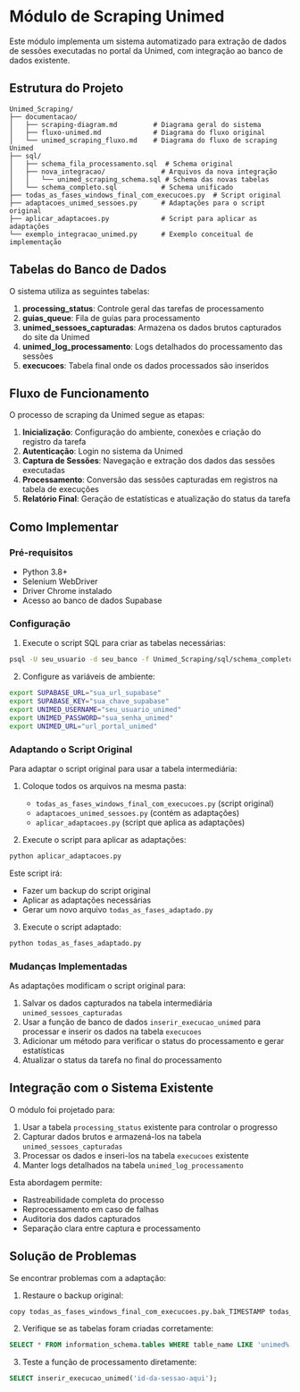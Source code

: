 # Módulo de Scraping Unimed

Este módulo implementa um sistema automatizado para extração de dados de sessões executadas no portal da Unimed, com integração ao banco de dados existente.

## Estrutura do Projeto

```
Unimed_Scraping/
├── documentacao/
│   ├── scraping-diagram.md         # Diagrama geral do sistema
│   ├── fluxo-unimed.md             # Diagrama do fluxo original
│   └── unimed_scraping_fluxo.md    # Diagrama do fluxo de scraping Unimed
├── sql/
│   ├── schema_fila_processamento.sql  # Schema original
│   ├── nova_integracao/              # Arquivos da nova integração
│   │   └── unimed_scraping_schema.sql # Schema das novas tabelas
│   └── schema_completo.sql           # Schema unificado 
├── todas_as_fases_windows_final_com_execucoes.py  # Script original
├── adaptacoes_unimed_sessoes.py      # Adaptações para o script original
├── aplicar_adaptacoes.py             # Script para aplicar as adaptações
└── exemplo_integracao_unimed.py      # Exemplo conceitual de implementação
```

## Tabelas do Banco de Dados

O sistema utiliza as seguintes tabelas:

1. **processing_status**: Controle geral das tarefas de processamento
2. **guias_queue**: Fila de guias para processamento
3. **unimed_sessoes_capturadas**: Armazena os dados brutos capturados do site da Unimed
4. **unimed_log_processamento**: Logs detalhados do processamento das sessões
5. **execucoes**: Tabela final onde os dados processados são inseridos

## Fluxo de Funcionamento

O processo de scraping da Unimed segue as etapas:

1. **Inicialização**: Configuração do ambiente, conexões e criação do registro da tarefa
2. **Autenticação**: Login no sistema da Unimed
3. **Captura de Sessões**: Navegação e extração dos dados das sessões executadas
4. **Processamento**: Conversão das sessões capturadas em registros na tabela de execuções
5. **Relatório Final**: Geração de estatísticas e atualização do status da tarefa

## Como Implementar

### Pré-requisitos

- Python 3.8+
- Selenium WebDriver
- Driver Chrome instalado
- Acesso ao banco de dados Supabase

### Configuração

1. Execute o script SQL para criar as tabelas necessárias:

```bash
psql -U seu_usuario -d seu_banco -f Unimed_Scraping/sql/schema_completo.sql
```

2. Configure as variáveis de ambiente:

```bash
export SUPABASE_URL="sua_url_supabase"
export SUPABASE_KEY="sua_chave_supabase"
export UNIMED_USERNAME="seu_usuario_unimed"
export UNIMED_PASSWORD="sua_senha_unimed"
export UNIMED_URL="url_portal_unimed"
```

### Adaptando o Script Original

Para adaptar o script original para usar a tabela intermediária:

1. Coloque todos os arquivos na mesma pasta:
   - `todas_as_fases_windows_final_com_execucoes.py` (script original)
   - `adaptacoes_unimed_sessoes.py` (contém as adaptações)
   - `aplicar_adaptacoes.py` (script que aplica as adaptações)

2. Execute o script para aplicar as adaptações:

```bash
python aplicar_adaptacoes.py
```

Este script irá:
- Fazer um backup do script original
- Aplicar as adaptações necessárias
- Gerar um novo arquivo `todas_as_fases_adaptado.py`

3. Execute o script adaptado:

```bash
python todas_as_fases_adaptado.py
```

### Mudanças Implementadas

As adaptações modificam o script original para:

1. Salvar os dados capturados na tabela intermediária `unimed_sessoes_capturadas`
2. Usar a função de banco de dados `inserir_execucao_unimed` para processar e inserir os dados na tabela `execucoes`
3. Adicionar um método para verificar o status do processamento e gerar estatísticas
4. Atualizar o status da tarefa no final do processamento

## Integração com o Sistema Existente

O módulo foi projetado para:

1. Usar a tabela `processing_status` existente para controlar o progresso
2. Capturar dados brutos e armazená-los na tabela `unimed_sessoes_capturadas`
3. Processar os dados e inseri-los na tabela `execucoes` existente
4. Manter logs detalhados na tabela `unimed_log_processamento`

Esta abordagem permite:
- Rastreabilidade completa do processo
- Reprocessamento em caso de falhas
- Auditoria dos dados capturados
- Separação clara entre captura e processamento

## Solução de Problemas

Se encontrar problemas com a adaptação:

1. Restaure o backup original:
```bash
copy todas_as_fases_windows_final_com_execucoes.py.bak_TIMESTAMP todas_as_fases_windows_final_com_execucoes.py
```

2. Verifique se as tabelas foram criadas corretamente:
```sql
SELECT * FROM information_schema.tables WHERE table_name LIKE 'unimed%';
```

3. Teste a função de processamento diretamente:
```sql
SELECT inserir_execucao_unimed('id-da-sessao-aqui');
``` 